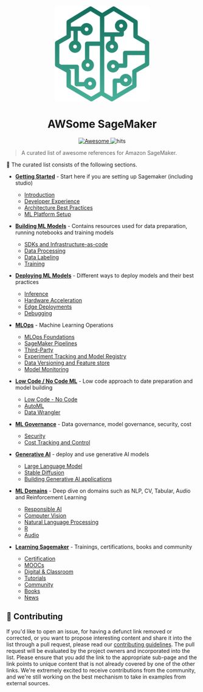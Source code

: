 <div align="center">
  <a href="https://aws.amazon.com/sagemaker/">
  <img width="250" height="250"  src="img/awesome-sagemaker-intro.svg" alt="SageMaker"></a>
</div>
<h1 align="center">
	AWSome SageMaker
</h1>
<div align="center">
  <a href="https://github.com/sindresorhus/awesome">
  <img src="https://awesome.re/badge.svg" alt="Awesome">
  </a>
  <img src="https://hits.seeyoufarm.com/api/count/incr/badge.svg?url=https%3A%2F%2Fgithub.com%2Fsofianhamiti%2Fawesome-sagemaker&count_bg=%23198ED5&title_bg=%23555555&icon=&icon_color=%23E7E7E7&title=hits&edge_flat=false" alt="hits">
</div>

> A curated list of awesome references for Amazon SageMaker.

:ledger: The curated list consists of the following sections.  

* [**Getting Started**](./getting_started.md)  - Start here if you are setting up Sagemaker (including studio)
  - [Introduction](./getting_started.md#introduction)
  - [Developer Experience](./getting_started.md#developer-experience)
  - [Architecture Best Practices](./getting_started.md#architecture-best-practices) 
  - [ML Platform Setup](./getting_started.md#ml-platform-setup)

* [**Building ML Models**](building_ml_models.md) - Contains resources used for data preparation, running notebooks and training models
  - [SDKs and Infrastructure-as-code](./building_ml_models.md#sdks--infrastructure-as-code)
  - [Data Processing](./building_ml_models.md#data-processing)     
  - [Data Labeling](./building_ml_models.md#data-labeling)
  - [Training](./building_ml_models.md#training)

* [**Deploying ML Models**](deploying_ml_models.md) - Different ways to deploy models and their best practices
  - [Inference](./deploying_ml_models.md#inference)
  - [Hardware Acceleration](./deploying_ml_models.md#hardware-acceleration)
  - [Edge Deployments](./deploying_ml_models.md#edge-deployments)
  - [Debugging](./deploying_ml_models.md#debugging)  

* [**MLOps**](mlops.md) - Machine Learning Operations
  - [MLOps Foundations](./mlops.md#mlops-foundations)
  - [SageMaker Pipelines](./mlops.md#sagemaker-pipelines)
  - [Third-Party](./mlops.md#using-third-party) 
  - [Experiment Tracking and Model Registry](./mlops.md#experiment-tracking--model-registry)
  - [Data Versioning and Feature store](./mlops.md#data-versioning--feature-store)
  - [Model Monitoring](./mlops.md#model-monitoring)

* [**Low Code / No Code ML**](low_code_no_code_ml.md) - Low code approach to date preparation and model building
  - [Low Code - No Code](./low_code_no_code_ml.md#low-code-no-code)
  - [AutoML](./low_code_no_code_ml.md#automl)
  - [Data Wrangler](./low_code_no_code_ml.md#data-wrangler)

* [**ML Governance**](ml_governance.md) - Data governance, model governance, security, cost
  - [Security](./ml_governance.md#security)
  - [Cost Tracking and Control](./ml_governance.md#cost-tracking--control)

* [**Generative AI**](generative_ai.md) - deploy and use generative AI models
  - [Large Language Model](./generative_ai.md#large-language-model)
  - [Stable Diffusion](./generative_ai.md#stable-diffusion)
  - [Building Generative AI applications](./generative_ai.md#generative-ai-applications)

* [**ML Domains**](ml_domains.md) - Deep dive on domains such as NLP, CV, Tabular, Audio and Reinforcement Learning
  - [Responsible AI](./ml_domains.md#responsible-ai)
  - [Computer Vision](./ml_domains.md#computer-vision)
  - [Natural Language Processing](./ml_domains.md#natural-language-processing)
  - [R](./ml_domains.md#r)
  - [Audio](./ml_domains.md#audio)

* [**Learning Sagemaker**](learning_sagemaker.md) - Trainings, certifications, books and community
  - [Certification](learning_sagemaker.md#certification)
  - [MOOCs](learning_sagemaker.md#moocs)
  - [Digital & Classroom](learning_sagemaker.md#digital--classroom)
  - [Tutorials](learning_sagemaker.md#tutorials)
  - [Community](learning_sagemaker.md#community)
  - [Books](learning_sagemaker.md#books)
  - [News](learning_sagemaker.md#news)

## :handshake: Contributing

If you'd like to open an issue, for having a defunct link removed or corrected, or you want to propose interesting content and share it into the list through a pull request, please read our [contributing guidelines](./CONTRIBUTING.md).
The pull request will be evaluated by the project owners and incorporated into the list. Please ensure that you add the link to the appropriate sub-page and the link points to unique content that is not already covered by one of the other links.
We're extremely excited to receive contributions from the community, and we're still working on the best mechanism to take in examples from external sources.